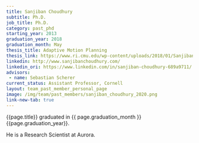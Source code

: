 ```yaml
---
title: Sanjiban Choudhury
subtitle: Ph.D.
job_title: Ph.D.
category: past_phd
starting_year: 2013
graduation_year: 2018
graduation_month: May
thesis_title: Adaptive Motion Planning
thesis_link: https://www.ri.cmu.edu/wp-content/uploads/2018/01/Sanjiban-Choudhury-Thesis-2018.pdf
linkedin: http://www.sanjibanchoudhury.com/
linkedin_ori: https://www.linkedin.com/in/sanjiban-choudhury-689a9711/
advisors:
 - name: Sebastian Scherer
current_status: Assistant Professor, Cornell 
layout: team_past_member_personal_page
image: /img/team/past_members/sanjiban_choudhury_2020.png
link-new-tab: true
---
```


{{page.title}} graduated in {{ page.graduation_month }} {{page.graduation_year}}. 

He is a Research Scientist at Aurora.
